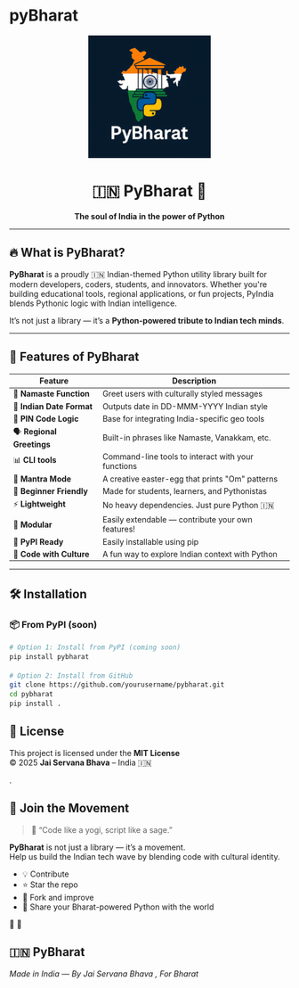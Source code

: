 # pyBharat

<div align="center">
  <img src="logo.png" alt="PyIndia Logo" width="220"/>

  <h1>🇮🇳 PyBharat 🐍</h1>
  <p><b>The soul of India in the power of Python</b></p>

  
</div>

---

## 🔥 What is PyBharat?

**PyBharat** is a proudly 🇮🇳 Indian-themed Python utility library built for modern developers, coders, students, and innovators. Whether you're building educational tools, regional applications, or fun projects, PyIndia blends Pythonic logic with Indian intelligence.

It’s not just a library — it’s a **Python-powered tribute to Indian tech minds**.

---

## 🚀 Features of PyBharat

| Feature | Description |
|--------|-------------|
| 🧠 **Namaste Function** | Greet users with culturally styled messages |
| 📅 **Indian Date Format** | Outputs date in DD-MMM-YYYY Indian style |
| 📍 **PIN Code Logic** | Base for integrating India-specific geo tools |
| 🗣️ **Regional Greetings** | Built-in phrases like Namaste, Vanakkam, etc. |
| 📊 **CLI tools** | Command-line tools to interact with your functions |
| 🧘 **Mantra Mode** | A creative easter-egg that prints "Om" patterns |
| 🧪 **Beginner Friendly** | Made for students, learners, and Pythonistas |
| ⚡ **Lightweight** | No heavy dependencies. Just pure Python 🇮🇳 |
| 🔗 **Modular** | Easily extendable — contribute your own features! |
| 🐍 **PyPI Ready** | Easily installable using pip |
| 💬 **Code with Culture** | A fun way to explore Indian context with Python |

---

## 🛠️ Installation

### 📦 From PyPI (soon)
``` bash
# Option 1: Install from PyPI (coming soon)
pip install pybharat

# Option 2: Install from GitHub
git clone https://github.com/yourusername/pybharat.git
cd pybharat
pip install .

```
<h2>📄 License</h2>
  <p>This project is licensed under the <strong>MIT License</strong><br>
  &copy; 2025 <strong>Jai Servana Bhava</strong> – India 🇮🇳</p> .


  <h2>🙌 Join the Movement</h2>
  <blockquote>
    🧘 “Code like a yogi, script like a sage.”
  </blockquote>

  <p>
    <strong>PyBharat</strong> is not just a library — it’s a movement.<br>
    Help us build the Indian tech wave by blending code with cultural identity.
  </p>

  <ul>
    <li>💡 Contribute</li>
    <li>⭐ Star the repo</li>
    <li>🔁 Fork and improve</li>
    <li>📣 Share your Bharat-powered Python with the world</li>
  </ul>

  <div class="flag-footer">
    <p class="footer-flags">
      <span class="orange">🧡</span>
      <span class="chakra blue"></span>
      <span class="green">💚</span>
    </p>
    <h2>🇮🇳 PyBharat</h2>
    <p class="footer-flags"><em>Made in India — By Jai Servana Bhava , For Bharat</em></p>
  </div>
